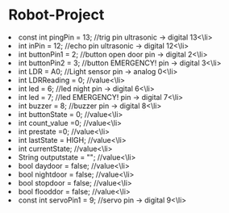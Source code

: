 # Robot-Project

<li>const int pingPin = 13;    //trig pin ultrasonic -> digital 13<\li>
<li>int inPin = 12;            //echo pin ultrasonic -> digital 12<\li>
<li>int buttonPin1 = 2;        //button open door pin -> digital 2<\li>
<li>int buttonPin2 = 3;        //button EMERGENCY! pin -> digital 3<\li>
<li>int LDR = A0;              //Light sensor pin -> analog 0<\li>
<li>int LDRReading = 0;              //value<\li>
<li>int led = 6;               //led night pin -> digital 6<\li>
<li>int led = 7;               //led EMERGENCY! pin -> digital 7<\li>
<li>int buzzer = 8;            //buzzer pin -> digital 8<\li>
<li>int buttonState = 0;             //value<\li>
<li>int count_value =0;              //value<\li>
<li>int prestate =0;                 //value<\li>
<li>int lastState = HIGH;            //value<\li>
<li>int currentState;                //value<\li>
<li>String outputstate = "";         //value<\li>
<li>bool daydoor = false;            //value<\li>
<li>bool nightdoor = false;          //value<\li>
<li>bool stopdoor = false;           //value<\li>
<li>bool flooddor = false;           //value<\li>
<li>const int servoPin1 = 9;   //servo pin -> digital 9<\li>
